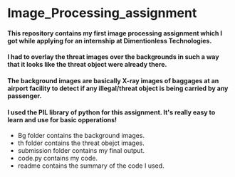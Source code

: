 # Image_Processing_assignment
#### This repository contains my first image processing assignment which I got while applying for an internship at Dimentionless Technologies. 
#### I had to overlay the threat images over the backgrounds in such a way that it looks like the threat object were already there.
#### The background images are basically X-ray images of baggages at an airport facility to detect if any illegal/threat object is being carried by any passenger.
#### I used the PIL library of python for this assignment. It's really easy to learn and use for basic opperations!

* Bg folder contains the background images.
* th folder contains the threat obejct images.
* submission folder contains my final output.
* code.py contains my code.
* readme contains the summary of the code I used.


